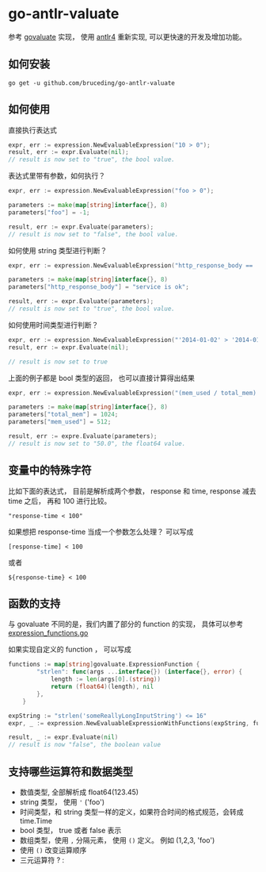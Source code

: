 # go-antlr-valuate
参考 [govaluate](https://github.com/Knetic/govaluate) 实现， 使用 [antlr4](https://www.antlr.org/) 重新实现, 可以更快速的开发及增加功能。

## 如何安装

```
go get -u github.com/bruceding/go-antlr-valuate
```

## 如何使用

直接执行表达式

```go
expr, err := expression.NewEvaluableExpression("10 > 0");
result, err := expr.Evaluate(nil);
// result is now set to "true", the bool value.
```
表达式里带有参数，如何执行？

```go
expr, err := expression.NewEvaluableExpression("foo > 0");

parameters := make(map[string]interface{}, 8)
parameters["foo"] = -1;

result, err := expr.Evaluate(parameters);
// result is now set to "false", the bool value.

```
如何使用 string 类型进行判断？

```go
expr, err := expression.NewEvaluableExpression("http_response_body == 'service is ok'");

parameters := make(map[string]interface{}, 8)
parameters["http_response_body"] = "service is ok";

result, err := expr.Evaluate(parameters);
// result is now set to "true", the bool value.

```
如何使用时间类型进行判断？

```go
expr, err := expression.NewEvaluableExpression("'2014-01-02' > '2014-01-01 23:59:59'");
result, err := expr.Evaluate(nil);

// result is now set to true
```
上面的例子都是 bool 类型的返回， 也可以直接计算得出结果

```go
expr, err := expression.NewEvaluableExpression("(mem_used / total_mem) * 100");

parameters := make(map[string]interface{}, 8)
parameters["total_mem"] = 1024;
parameters["mem_used"] = 512;

result, err := expre.Evaluate(parameters);
// result is now set to "50.0", the float64 value.

```

## 变量中的特殊字符

比如下面的表达式， 目前是解析成两个参数， response 和 time, response 减去 time 之后， 再和 100 进行比较。
```
"response-time < 100"
```
如果想把 response-time 当成一个参数怎么处理？ 可以写成

```
[response-time] < 100
```
或者 
```
${response-time} < 100
```
## 函数的支持

与 govaluate  不同的是，我们内置了部分的 function 的实现， 具体可以参考 [expression_functions.go](parser/expression_functions.go)

如果实现自定义的 function ， 可以写成
```go
functions := map[string]govaluate.ExpressionFunction {
		"strlen": func(args ...interface{}) (interface{}, error) {
			length := len(args[0].(string))
			return (float64)(length), nil
		},
	}

expString := "strlen('someReallyLongInputString') <= 16"
expr, _ := expression.NewEvaluableExpressionWithFunctions(expString, functions)

result, _ := expr.Evaluate(nil)
// result is now "false", the boolean value
```

## 支持哪些运算符和数据类型
* 数值类型, 全部解析成 float64(123.45)
* string 类型， 使用 `'` ('foo')
* 时间类型，和 string 类型一样的定义，如果符合时间的格式规范，会转成 time.Time
* bool 类型， true 或者 false 表示
* 数组类型，使用 `,` 分隔元素， 使用 `()` 定义。 例如 (1,2,3, 'foo')
* 使用 `()` 改变运算顺序
* 三元运算符 ? :

